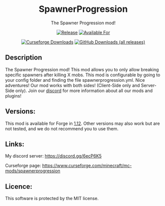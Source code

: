  <!--
  Title: SpawnerProgression
  Description: Spawner progression mod allows you to only break spawners after killing a specific amount of mobs.
  Author: Picono435
  -->
<div align="center">

# SpawnerProgression

The Spawner Progression mod!

[![Release](https://img.shields.io/github/v/release/Picono435/SpawnerProgression?style=for-the-badge&include_prereleases&sort=semver)][releases]
[![Available For](https://img.shields.io/static/v1?label=Available%20For&style=for-the-badge&color=34aa2f&message=1.12.x)][curseforge:files]

[![Curseforge Downloads](https://img.shields.io/badge/dynamic/json?color=f16436&style=for-the-badge&label=CurseForge&query=downloadCount&url=https://addons-ecs.forgesvc.net/api/v2/addon/561756&logo=CurseForge)][curseforge:files]
[![GitHub Downloads (all releases)](https://img.shields.io/github/downloads/Picono435/SpawnerProgression/total?style=for-the-badge&amp;label=GitHub&amp;prefix=downloads%20&amp;color=4078c0&amp;logo=github)][releases]
</div>


## Description
The Spawner Progression mod! This mod allows you to only allow breaking specific spawners after killing X mobs. This mod is configurable by going to your config folder and finding the file spawnerprogression.yml. Nice adventures! Our mod works with both sides! (Client-Side only and Server-Side only). Join our [discord](https://discord.gg/wQj53Hy) for more information about all our mods and plugins!

## Versions:

This mod is available for  Forge in [1.12](https://github.com/Picono435/SpawnerProgression/tree/1.12.x). Other versions may also work but are not tested, and we do not recommend you to use them.

## Links:

My discord server: https://discord.gg/6ecP6K5

Curseforge page: https://www.curseforge.com/minecraft/mc-mods/spawnerprogression


## Licence:

This software is protected by the MIT license.

[curseforge:files]: https://www.curseforge.com/minecraft/mc-mods/spawnerprogression/files/all
[releases]: https://github.com/Picono435/SpawnerProgression/releases
